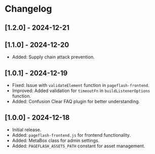 # Changelog
## [1.2.0] - 2024-12-21
<!-- - chore: Add initial configuration files  -->
<!-- - Improved: Update asset management -->

## [1.1.0] - 2024-12-20
- Added: Supply chain attack prevention.

## [1.0.1] - 2024-12-19
- Fixed: Issue with `validateElement` function in `pageflash-frontend`.
- Improved: Added validation for `timeoutFn` in `buildListenerOptions` function.
- Added: Confusion Clear FAQ plugin for better understanding.

## [1.0.0] - 2024-12-18
- Initial release.
- Added: `pageflash-frontend.js` for frontend functionality.
- Added: MetaBox class for admin settings.
- Added: `PAGEFLASH_ASSETS_PATH` constant for asset management.
